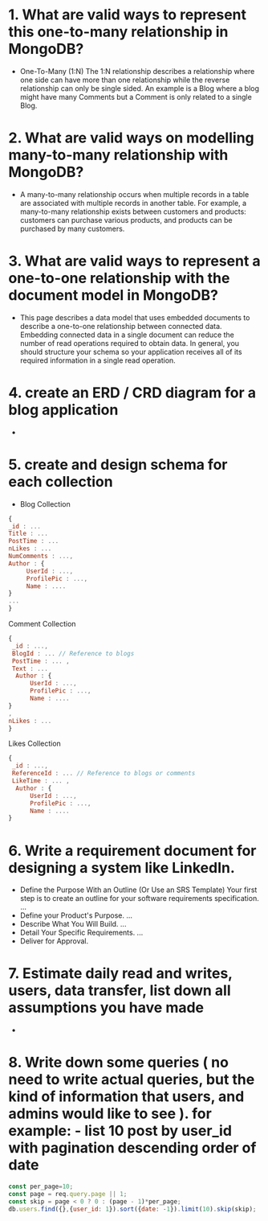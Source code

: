 
# 1. What are valid ways to represent this one-to-many relationship in MongoDB?

 - One-To-Many (1:N) The 1:N relationship describes a relationship where one side can have more than one relationship while the reverse relationship can only be single sided. An example is a Blog where a blog might have many Comments but a Comment is only related to a single Blog.

 # 2. What are valid ways on modelling many-to-many relationship with MongoDB?

  - A many-to-many relationship occurs when multiple records in a table are associated with multiple records in another table. For example, a many-to-many relationship exists between customers and products: customers can purchase various products, and products can be purchased by many customers.

# 3. What are valid ways to represent a one-to-one relationship with the document model in MongoDB?

 - This page describes a data model that uses embedded documents to describe a one-to-one relationship between connected data. Embedding connected data in a single document can reduce the number of read operations required to obtain data. In general, you should structure your schema so your application receives all of its required information in a single read operation.

# 4. create an ERD / CRD diagram for a blog application

 - 

# 5. create and design schema for each collection

 - Blog Collection
 ```js
 {
_id : ...
Title : ...
PostTime : ... 
nLikes : ...
NumComments : ...,
Author : { 
      UserId : ...,
      ProfilePic : ..., 
      Name : ....
}
...
}
 ```

Comment Collection
```js
{
 _id : ...,
 BlogId : ... // Reference to blogs
 PostTime : ... ,
 Text : ... 
  Author : { 
      UserId : ...,
      ProfilePic : ..., 
      Name : ....
}
,
nLikes : ...
}
```

Likes Collection
```js
{
 _id : ...,
 ReferenceId : ... // Reference to blogs or comments
 LikeTime : ... ,
  Author : { 
      UserId : ...,
      ProfilePic : ..., 
      Name : ....
}
```

# 6. Write a requirement document for designing a system like LinkedIn.

 - Define the Purpose With an Outline (Or Use an SRS Template) Your first step is to create an outline for your software requirements specification. ...
 - Define your Product's Purpose. ...
 - Describe What You Will Build. ...
 - Detail Your Specific Requirements. ...
 - Deliver for Approval.

# 7. Estimate daily read and writes, users, data transfer, list down all assumptions you have made

- 

# 8. Write down some queries ( no need to write actual queries, but the kind of information that users, and admins would like to see ). for example: - list 10 post by user_id with pagination descending order of date
```js
const per_page=10;
const page = req.query.page || 1;
const skip = page < 0 ? 0 : (page - 1)*per_page;
db.users.find({},{user_id: 1}).sort({date: -1}).limit(10).skip(skip);
```